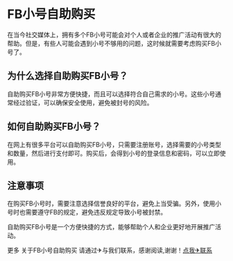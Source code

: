 # FB小号自助购买

在当今社交媒体上，拥有多个FB小号可能会对个人或者企业的推广活动有很大的帮助。但是，有些人可能会遇到小号不够用的问题，这时候就需要考虑购买FB小号了。

## 为什么选择自助购买FB小号？

自助购买FB小号非常方便快捷，而且可以选择符合自己需求的小号。这些小号通常经过验证，可以确保安全使用，避免被封号的风险。

## 如何自助购买FB小号？

在网上有很多平台可以自助购买FB小号，只需要注册账号，选择需要的小号类型和数量，然后进行支付即可。购买后，会得到小号的登录信息和密码，可以立即使用。

## 注意事项

在购买FB小号时，需要注意选择信誉良好的平台，避免上当受骗。另外，使用小号时也需要遵守FB的规定，避免违反规定导致小号被封禁。

自助购买FB小号是一个方便快捷的方式，能够帮助个人和企业更好地开展推广活动。

更多 关于FB小号自助购买 请通过✈与我们联系，感谢阅读,谢谢！[点我✈联系](https://abc.k02.cc)